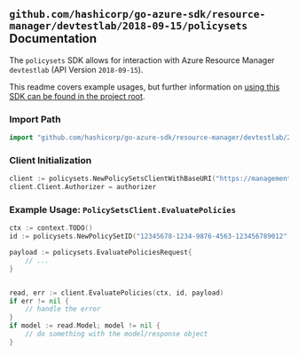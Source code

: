 
## `github.com/hashicorp/go-azure-sdk/resource-manager/devtestlab/2018-09-15/policysets` Documentation

The `policysets` SDK allows for interaction with Azure Resource Manager `devtestlab` (API Version `2018-09-15`).

This readme covers example usages, but further information on [using this SDK can be found in the project root](https://github.com/hashicorp/go-azure-sdk/tree/main/docs).

### Import Path

```go
import "github.com/hashicorp/go-azure-sdk/resource-manager/devtestlab/2018-09-15/policysets"
```


### Client Initialization

```go
client := policysets.NewPolicySetsClientWithBaseURI("https://management.azure.com")
client.Client.Authorizer = authorizer
```


### Example Usage: `PolicySetsClient.EvaluatePolicies`

```go
ctx := context.TODO()
id := policysets.NewPolicySetID("12345678-1234-9876-4563-123456789012", "example-resource-group", "labValue", "policySetValue")

payload := policysets.EvaluatePoliciesRequest{
	// ...
}


read, err := client.EvaluatePolicies(ctx, id, payload)
if err != nil {
	// handle the error
}
if model := read.Model; model != nil {
	// do something with the model/response object
}
```
